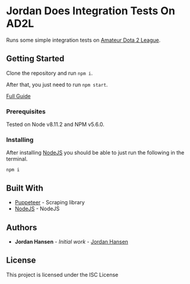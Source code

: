 # Jordan Does Integration Tests On AD2L

Runs some simple integration tests on [Amateur Dota 2 League](https://dota.playon.gg).

## Getting Started

Clone the repository and run `npm i`. 

After that, you just need to run `npm start`.

[Full Guide](https://javascriptwebscrapingguy.com/jordan-scrapes-alibaba/)

### Prerequisites

Tested on Node v8.11.2 and NPM v5.6.0.

### Installing

After installing [NodeJS](https://nodejs.org/en/) you should be able to just run the following in the terminal.

```
npm i
```

## Built With

* [Puppeteer](https://github.com/GoogleChrome/puppeteer) - Scraping library
* [NodeJS](https://nodejs.org/en/) - NodeJS

## Authors

* **Jordan Hansen** - *Initial work* - [Jordan Hansen](https://github.com/aarmora)


## License

This project is licensed under the ISC License
